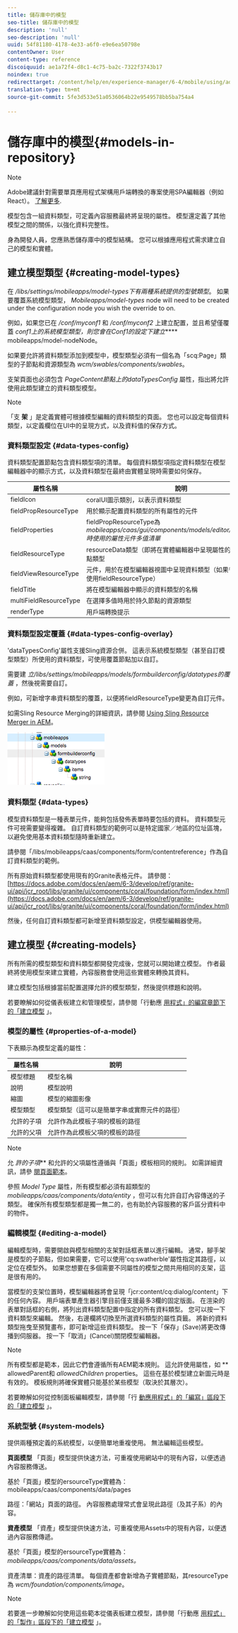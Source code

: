 ```yaml
---
title: 儲存庫中的模型
seo-title: 儲存庫中的模型
description: 'null'
seo-description: 'null'
uuid: 54f81180-4178-4e33-a6f0-e9e6ea50798e
contentOwner: User
content-type: reference
discoiquuid: ae1a72f4-d8c1-4c75-ba2c-7322f3743b17
noindex: true
redirecttarget: /content/help/en/experience-manager/6-4/mobile/using/administer-mobile-apps
translation-type: tm+mt
source-git-commit: 5fe3d533e51a0536064b22e9549578bb5ba754a4

---
```



# 儲存庫中的模型{#models-in-repository}

>[!NOTE]
>
>Adobe建議針對需要單頁應用程式架構用戶端轉換的專案使用SPA編輯器（例如React）。 [了解更多](/help/sites-developing/spa-overview.md).

模型包含一組資料類型，可定義內容服務最終將呈現的屬性。 模型還定義了其他模型之間的關係，以強化資料完整性。

身為開發人員，您應熟悉儲存庫中的模型結構。 您可以根據應用程式需求建立自己的模型和實體。

## 建立模型類型 {#creating-model-types}

在 */libs/settings/mobileapps/model-types下有兩種系統提供的型號類型*。 如果要覆蓋系統模型類型， *Mobileapps/model-types* node will need to be created under the configuration node you wish the override to on.

例如，如果您已在 */conf/myconf1* 和 */conf/myconf2* 上建立配置，並且希望僅覆蓋 *conf1上的系統模型類型，則您會在Conf1的設定下建立***** mobileapps/model-nodeNode。

如果要允許將資料類型添加到模型中，模型類型必須有一個名為「scq:Page」類型的子節點和資源類型為 *wcm/swables/components/swables*。

支架頁面也必須包含 *PageContent節點上的dataTypesConfig* 屬性，指出將允許使用此類型建立的資料類型模型。

>[!NOTE]
>
>「支 **架** 」是定義實體可根據模型編輯的資料類型的頁面。 您也可以設定每個資料類型，以定義欄位在UI中的呈現方式，以及資料值的保存方式。

### 資料類型設定 {#data-types-config}

資料類型配置節點包含資料類型項的清單。 每個資料類型項指定資料類型在模型編輯器中的顯示方式，以及資料類型在最終由實體呈現時需要如何保存。

| **屬性名稱** | **說明** |
|---|---|
| fieldIcon | coralUI圖示類別，以表示資料類型 |
| fieldPropResourceType | 用於顯示配置資料類型的所有屬性的元件 |
| fieldProperties | fieldPropResourceType為 *mobileapps/caas/gui/components/models/editor/datatypes/field時使用的屬性元件多值清單* |
| fieldResourceType | resourceData類型（即將在實體編輯器中呈現屬性的元件）的持續節點類型 |
| fieldViewResourceType | 元件，用於在模型編輯器視圖中呈現資料類型（如果省略此屬性，將使用fieldResourceType） |
| fieldTitle | 將在模型編輯器中顯示的資料類型的名稱 |
| multiFieldResourceType | 在選擇多值時用於持久節點的資源類型 |
| renderType | 用戶端轉換提示 |

### 資料類型設定覆蓋 {#data-types-config-overlay}

&#39;dataTypesConfig&#39;屬性支援Sling資源合併。 這表示系統模型類型（甚至自訂模型類型）所使用的資料類型，可使用覆蓋節點加以自訂。

需要建 *立/libs/settings/mobileapps/models/formbuilderconfig/datatypes的覆蓋* ，然後視需要自訂。

例如，可新增字串資料類型的覆蓋，以便將fieldResourceType變更為自訂元件。

如需Sling Resource Merging的詳細資訊，請參閱 [Using Sling Resource Merger in AEM](/help/sites-developing/sling-resource-merger.md)。

![chlimage_1-7](assets/chlimage_1-7.png)

### 資料類型 {#data-types}

模型資料類型是一種表單元件，能夠包括發佈表單時要包括的資料。 資料類型元件可視需要變得複雜。 自訂資料類型的範例可以是特定國家／地區的位址區塊，以避免使用基本資料類型隨時重新建立。

請參閱「/libs/mobileapps/caas/components/form/contentreference」作為自訂資料類型的範例。

所有原始資料類型都使用現有的Granite表格元件。 請參閱： [https://docs.adobe.com/docs/en/aem/6-3/develop/ref/granite-ui/api/jcr_root/libs/granite/ui/components/coral/foundation/form/index.html](https://docs.adobe.com/docs/en/aem/6-3/develop/ref/granite-ui/api/jcr_root/libs/granite/ui/components/coral/foundation/form/index.html)

然後，任何自訂資料類型都可新增至資料類型設定，供模型編輯器使用。

## 建立模型 {#creating-models}

所有所需的模型類型和資料類型都開發完成後，您就可以開始建立模型。 作者最終將使用模型來建立實體，內容服務會使用這些實體來轉換其資料。

建立模型包括根據當前配置選擇允許的模型類型，然後提供標題和說明。

若要瞭解如何從儀表板建立和管理模型，請參閱「行動應 [用程式」的編寫章節下的「建立模型](/help/mobile/administer-mobile-apps.md) 」。

### 模型的屬性 {#properties-of-a-model}

下表顯示為模型定義的屬性：

| **屬性名稱** | **說明** |
|---|---|
| 模型標題 | 模型名稱 |
| 說明 | 模型說明 |
| 縮圖 | 模型的縮圖影像 |
| 模型類型 | 模型類型（這可以是簡單字串或實際元件的路徑） |
| 允許的子項 | 允許作為此模板子項的模板的路徑 |
| 允許的父項 | 允許作為此模板父項的模板的路徑 |

>[!NOTE]
>
>允 *許的子項*** 和允許的父項屬性遵循與「頁面」模板相同的規則。 如需詳細資訊，請參 [閱頁面範本](/help/sites-developing/page-templates-static.md)。
>
>參照 *Model Type* 屬性，所有模型都必須有超類型的 *mobileapps/caas/components/data/entity* ，但可以有允許自訂內容傳送的子類型。 確保所有模型類型都是獨一無二的，也有助於內容服務的客戶區分資料中的物件。

### 編輯模型 {#editing-a-model}

編輯模型時，需要開啟與模型相關的支架對話框表單以進行編輯。 通常，腳手架是模型的子節點，但如果需要，它可以使用&#39;cq:swatherble&#39;屬性指定其路徑，以定位在模型外。 如果您想要在多個需要不同屬性的模型之間共用相同的支架，這是很有用的。

當模型的支架位置時，模型編輯器將會呈現「jcr:content/cq:dialog/content」下的任何內容。 用戶端表單產生器引擎目前僅支援最多3欄的固定版面。 在渲染的表單對話框的右側，將列出資料類型配置中指定的所有資料類型。 您可以按一下資料類型來編輯。 然後，右邊欄將切換至所選資料類型的屬性頁籤。 將新的資料類型拖曳至預覽畫布，即可新增這些資料類型。 按一下「保存」(Save)將更改傳播到伺服器。 按一下「取消」(Cancel)關閉模型編輯器。

>[!NOTE]
>
>所有模型都是範本，因此它們會遵循所有AEM範本規則。 這允許使用屬性，如 ** allowedParent和 *allowedChildren* properties。 這些在基於模型建立新圖元時是有效的。 模板規則將確保實體只能基於某些模型（取決於其層次）。
>
>若要瞭解如何從控制面板編輯模型，請參閱「行 [動應用程式」的「編寫」區段下的「建立模型](/help/mobile/administer-mobile-apps.md) 」。

### 系統型號 {#system-models}

提供兩種預定義的系統模型，以便簡單地重複使用。 無法編輯這些模型。

**頁面模型** 「頁面」模型提供快速方法，可重複使用網站中的現有內容，以便透過內容服務傳送。

基於「頁面」模型的ersourceType實體為：mobileapps/caas/components/data/pages

路徑：「網站」頁面的路徑。 內容服務處理常式會呈現此路徑（及其子系）的內容。

**資產模型** 「資產」模型提供快速方法，可重複使用Assets中的現有內容，以便透過內容服務傳遞。

基於「頁面」模型的ersourceType實體為： *mobileapps/caas/components/data/assets。*

資產清單：資產的路徑清單。 每個資產都會新增為子實體節點，其resourceType為 *wcm/foundation/components/image*。

>[!NOTE]
>
>若要進一步瞭解如何使用這些範本從儀表板建立模型，請參閱「行動應 [用程式」的「製作」區段下的「建立模型](/help/mobile/administer-mobile-apps.md) 」。
